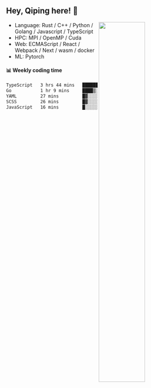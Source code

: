 

## Hey, Qiping here! :wave:

[<img align="right" width="50%" src="https://github-readme-stats.vercel.app/api?username=ppppqp&theme=dark&show_icons=true">](https://metrics.lecoq.io/ppppqp?template=classic)



-   Language: Rust / C++ / Python / Golang / Javascript / TypeScript
-   HPC: MPI / OpenMP / Cuda
-   Web: ECMAScript / React / Webpack / Next / wasm / docker
-   ML: Pytorch



#### :bar_chart: Weekly coding time

<!--START_SECTION:waka-->

```txt
TypeScript   3 hrs 44 mins   ██████████████░░░░░░░░░░░   55.77 %
Go           1 hr 9 mins     ████▒░░░░░░░░░░░░░░░░░░░░   17.27 %
YAML         27 mins         █▓░░░░░░░░░░░░░░░░░░░░░░░   06.72 %
SCSS         26 mins         █▓░░░░░░░░░░░░░░░░░░░░░░░   06.69 %
JavaScript   16 mins         █░░░░░░░░░░░░░░░░░░░░░░░░   04.18 %
```

<!--END_SECTION:waka-->
